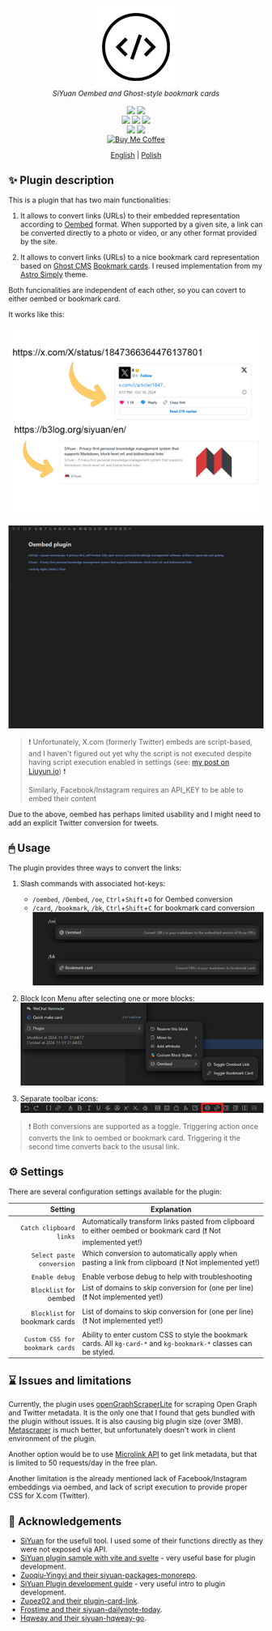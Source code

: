 <p align="center">
<img alt="SiYuan" src="icon.png">
<br>
<em>SiYuan Oembed and Ghost-style bookmark cards</em>
<br><br>
<a title="Releases" target="_blank" href="https://github.com/anarion80/siyuan-oembed/releases"><img src="https://img.shields.io/github/v/release/anarion80/siyuan-oembed?style=flat-square&color=9CF"></a>
<a title="Downloads" target="_blank" href="https://github.com/anarion80/siyuan-oembed/releases"><img src="https://img.shields.io/github/downloads/anarion80/siyuan-oembed/total.svg?style=flat-square&color=blueviolet"></a>
<br>
<a title="AGPLv3" target="_blank" href="https://www.gnu.org/licenses/agpl-3.0.txt"><img src="https://img.shields.io/github/license/anarion80/siyuan-oembed"></a>
<a title="Code Size" target="_blank" href="https://github.com/anarion80/siyuan-oembed"><img src="https://img.shields.io/github/languages/code-size/anarion80/siyuan-oembed.svg?style=flat-square&color=yellow"></a>
<a title="GitHub Pull Requests" target="_blank" href="https://github.com/anarion80/siyuan-oembed/pulls"><img src="https://img.shields.io/github/issues-pr-closed/anarion80/siyuan-oembed.svg?style=flat-square&color=FF9966"></a>
<br>
<a title="GitHub Commits" target="_blank" href="https://github.com/anarion80/siyuan-oembed/commits/main"><img src="https://img.shields.io/github/commit-activity/m/anarion80/siyuan-oembed.svg?style=flat-square"></a>
<a title="Last Commit" target="_blank" href="https://github.com/anarion80/siyuan-oembed/commits/main"><img src="https://img.shields.io/github/last-commit/anarion80/siyuan-oembed.svg?style=flat-square&color=FF9900"></a>
<br>
<a href="https://buymeacoffee.com/anarion" target="_blank"><img src="https://raw.githubusercontent.com/pachadotdev/buymeacoffee-badges/main/bmc-yellow.svg" alt="Buy Me Coffee"/></a>
</p>

<p align="center">
<a href="README.md">English</a> | <a href="README_pl_PL.md">Polish</a>
</p>

## ✨ Plugin description

This is a plugin that has two main functionalities:

1. It allows to convert links (URLs) to their embedded representation according to [Oembed](https://oembed.com/) format. When supported by a given site, a link can be converted directly to a photo or video, or any other format provided by the site.

2. It allows to convert links (URLs) to a nice bookmark card representation based on [Ghost CMS](https://ghost.org/) [Bookmark cards](https://ghost.org/help/cards/#bookmark). I reused implementation from my [Astro Simply](https://github.com/anarion80/astro-simply) theme.

Both funcionalities are independent of each other, so you can covert to either oembed or bookmark card.

It works like this:

![preview.png](preview.png)

![example usage](asset/example_usage.gif)

> :exclamation:
> Unfortunately, X.com (formerly Twitter) embeds are script-based, and I haven't figured out yet why the script is not executed despite having script execution enabled in settings (see: [my post on Liuyun.io](https://liuyun.io/article/1729866570402)) :exclamation:
>
> Similarly, Facebook/Instagram requires an API_KEY to be able to embed their content

Due to the above, oembed has perhaps limited usability and I might need to add an explicit Twitter conversion for tweets.

## 🖱 Usage

The plugin provides three ways to convert the links:

1. Slash commands with associated hot-keys:
   - `/oembed`, `/Oembed`, `/oe`, `Ctrl`+`Shift`+`O` for Oembed conversion
   - `/card`, `/bookmark`, `/bk`, `Ctrl`+`Shift`+`C` for bookmark card conversion
  ![Slash Commands](asset/slashcommands.png)

2. Block Icon Menu after selecting one or more blocks:
  ![Block Icon Menu](asset/blockiconmenu.png)

3. Separate toolbar icons:
  ![Toolbar icons](asset/toolbar.png)

> :exclamation:
> Both conversions are supported as a toggle. Triggering action once converts the link to oembed or bookmark card. Triggering it the second time converts back to the ususal link.

## ⚙ Settings

There are several configuration settings available for the plugin:

| Setting | Explanation |
| ---: | ----------- |
|`Catch clipboard links`|Automatically transform links pasted from clipboard to either oembed or bookmark card (:exclamation: Not implemented yet!)|
|`Select paste conversion`|Which conversion to automatically apply when pasting a link from clipboard (:exclamation: Not implemented yet!)|
|`Enable debug`|Enable verbose debug to help with troubleshooting|
|`Blocklist` for oembed|List of domains to skip conversion for (one per line) (:exclamation: Not implemented yet!)|
|`Blocklist` for bookmark cards|List of domains to skip conversion for (one per line) (:exclamation: Not implemented yet!)|
|`Custom CSS for bookmark cards`|Ability to enter custom CSS to style the bookmark cards. All `kg-card-*` and `kg-bookmark-*` classes can be styled.|

## ⌛ Issues and limitations

Currently, the plugin uses [openGraphScraperLite](https://github.com/jshemas/openGraphScraperLite) for scraping Open Graph and Twitter metadata. It is the only one that I found that gets bundled with the plugin without issues. It is also causing big plugin size (over 3MB). [Metascraper](https://github.com/microlinkhq/metascraper) is much better, but unfortunately doesn't work in client environment of the plugin.

Another option would be to use [Microlink API](https://api.microlink.io) to get link metadata, but that is limited to 50 requests/day in the free plan.

Another limitation is the already mentioned lack of Facebook/Instagram embeddings via oembed, and lack of script execution to provide proper CSS for X.com (Twitter).

## 🙏 Acknowledgements

- [SiYuan](https://github.com/siyuan-note/siyuan) for the usefull tool. I used some of their functions directly as they were not exposed via API.
- [SiYuan plugin sample with vite and svelte](https://github.com/siyuan-note/plugin-sample-vite-svelte) - very useful base for plugin development.
- [Zuoqiu-Yingyi and their siyuan-packages-monorepo](https://github.com/Zuoqiu-Yingyi/siyuan-packages-monorepo).
- [SiYuan Plugin development guide](https://docs.siyuan-note.club/en/guide/plugin/sy-plugin-dev-quick-start.html?utm_source=liuyun.io) - very useful intro to plugin development.
- [Zuoez02 and their plugin-card-link](https://github.com/zuoez02/siyuan-plugin-card-link).
- [Frostime and their siyuan-dailynote-today](https://github.com/frostime/siyuan-dailynote-today).
- [Hqweay and their siyuan-hqweay-go](https://github.com/hqweay/siyuan-hqweay-go).
